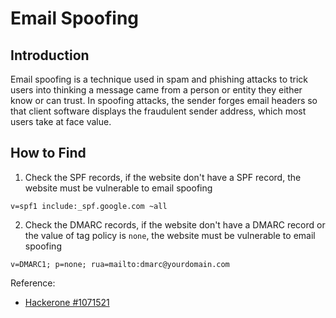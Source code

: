 # Email Spoofing
## Introduction
Email spoofing is a technique used in spam and phishing attacks to trick users into thinking a message came from a person or entity they either know or can trust. In spoofing attacks, the sender forges email headers so that client software displays the fraudulent sender address, which most users take at face value.

## How to Find
1. Check the SPF records, if the website don't have a SPF record, the website must be vulnerable to email spoofing
```
v=spf1 include:_spf.google.com ~all
```
2. Check the DMARC records, if the website don't have a DMARC record or the value of tag policy is `none`, the website must be vulnerable to email spoofing
```
v=DMARC1; p=none; rua=mailto:dmarc@yourdomain.com
```

Reference:
- [Hackerone #1071521](https://hackerone.com/reports/1071521)